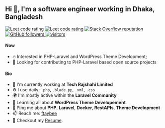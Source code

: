 ## Hi 👋, I'm a software engineer working in Dhaka, Bangladesh

<p align="left">
  <a href="https://leetcode.com/sudiptob2/">
    <img src="https://cp-logo.vercel.app/leetcode/sudiptob2" alt="Leet code rating" />
  </a>
  <a href="https://codeforces.com/profile/sudipto.me">
    <img src="https://raw.githubusercontent.com/sudiptob2/cf-stats/main/output/rating.svg" alt="Leet code rating" />
  </a>
  <a href="https://stackoverflow.com/users/5921662/sudipto">
    <img alt="Stack Overflow reputation" src="https://img.shields.io/stackexchange/stackoverflow/r/5921662?color=orange&label=reputation&logo=stackoverflow">
  </a>
  <a href="https://github.com/sudiptob2?tab=followers">
    <img alt="GitHub followers" src="https://img.shields.io/github/followers/sudiptob2?color=green&logo=github">
  </a>
  <a href="https://github.com/sudiptob2/">
    <img src="https://komarev.com/ghpvc/?username=sudiptob2" alt="visitors" />
  </a>

</p>

#### Now
- :fire: Interested in PHP-Laravel and WordPress Theme Development;
- :calendar: Looking for contributing to PHP-Laravel based open source projects 

#### Bio

- 🏢 I'm currently working at **Tech Rajshahi Limited**
- ⚙️ I use daily: `.php`, `.blade.pp`, `.xml`, `.css`
- 🌍 I'm mostly active within the **Laravel Community**
- 🌱 Learning all about **WordPress Theme Developement**
- 💬 Ping me about **PHP**, **Laravel**, **Docker**, **RestAPIs**, **Theme Development**
- 📫 Reach me: [ftaybee](https://twitter.com/ftaybee)
- 📝 Checkout my [Resume](https://ftayebee.com).
